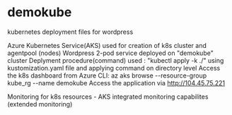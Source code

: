 # demokube
kubernetes deployment files for wordpress

 Azure Kubernetes Service(AKS) used for creation of k8s cluster and agentpool (nodes)
 Wordpress 2-pod service deployed on "demokube" cluster
 Deplyment procedure(command) used : "kubectl apply -k ./" using kustomization.yaml file and applying command on directory level
 Access the k8s dashboard from Azure CLI: az aks browse --resource-group kube_rg --name demokube
 Access the application via http://104.45.75.221

 Monitoring for k8s resources - AKS integrated monitoring capabilites (extended monitoring) 
